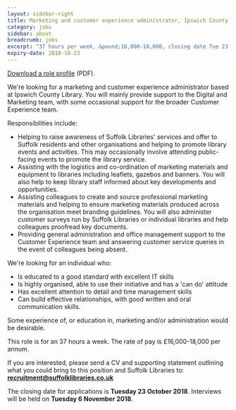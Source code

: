 ```yaml
---
layout: sidebar-right
title: Marketing and customer experience administrator, Ipswich County Library
category: jobs
sidebar: about
breadcrumb: jobs
excerpt: "37 hours per week, &pound;16,000-18,000, closing date Tue 23 Oct."
expiry-date: 2018-10-23
---
```


[Download a role profile](/assets/pdf/marketing-and-customer-experience-administrator-sep-2018.pdf) (PDF).

We're looking for a marketing and customer experience administrator based at Ipswich County Library. You will mainly provide support to the Digital and Marketing team, with some occasional support for the broader Customer Experience team.

Responsibilities include:

- Helping to raise awareness of Suffolk Libraries' services and offer to Suffolk residents and other organisations and helping to promote library events and activities. This may occasionally involve attending public-facing events to promote the library service.
- Assisting with the logistics and co-ordination of marketing materials and equipment to libraries including leaflets, gazebos and banners. You will also help to keep library staff informed about key developments and opportunities.
- Assisting colleagues to create and source professional marketing materials and helping to ensure marketing materials produced across the organisation meet branding guidelines. You will also administer customer surveys run by Suffolk Libraries or individual libraries and help colleagues proofread key documents.
- Providing general administration and office management support to the Customer Experience team and answering customer service queries in the event of colleagues being absent.

We're looking for an individual who:

- Is educated to a good standard with excellent IT skills
- Is highly organised, able to use their initiative and has a 'can do' attitude
- Has excellent attention to detail and time management skills
- Can build effective relationships, with good written and oral communication skills.

Some experience of, or education in, marketing and/or administration would be desirable.

This role is for an 37 hours a week. The rate of pay is &pound;16,000-18,000 per annum.

If you are interested, please send a CV and supporting statement outlining what you could bring to this position and Suffolk Libraries to: **recruitment@suffolklibraries.co.uk**

The closing date for applications is **Tuesday 23 October 2018**. Interviews will be held on **Tuesday 6 November 2018**.
